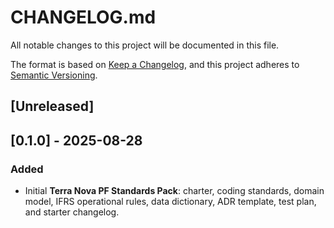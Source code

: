 # CHANGELOG.md
All notable changes to this project will be documented in this file.

The format is based on [Keep a Changelog](https://keepachangelog.com/en/1.0.0/),
and this project adheres to [Semantic Versioning](https://semver.org/spec/v2.0.0.html).

## [Unreleased]

## [0.1.0] - 2025-08-28
### Added
- Initial **Terra Nova PF Standards Pack**: charter, coding standards, domain model, IFRS operational rules, data dictionary, ADR template, test plan, and starter changelog.
